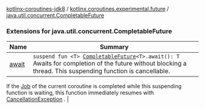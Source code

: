 [kotlinx-coroutines-jdk8](../../index.md) / [kotlinx.coroutines.experimental.future](../index.md) / [java.util.concurrent.CompletableFuture](.)

### Extensions for java.util.concurrent.CompletableFuture

| Name | Summary |
|---|---|
| [await](await.md) | `suspend fun <T> `[`CompletableFuture`](http://docs.oracle.com/javase/6/docs/api/java/util/concurrent/CompletableFuture.html)`<T>.await(): T`<br>Awaits for completion of the future without blocking a thread. This suspending function is cancellable.
If the [Job](#) of the current coroutine is completed while this suspending function is waiting, this function
immediately resumes with [CancellationException](#) . |
